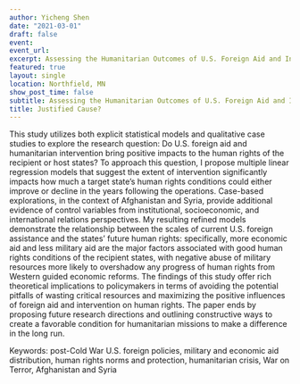 ```yaml
---
author: Yicheng Shen
date: "2021-03-01"
draft: false
event: 
event_url: 
excerpt: Assessing the Humanitarian Outcomes of U.S. Foreign Aid and Intervention Since the Cold War
featured: true
layout: single
location: Northfield, MN
show_post_time: false
subtitle: Assessing the Humanitarian Outcomes of U.S. Foreign Aid and Intervention Since the Cold War
title: Justified Cause? 
---
```


This study utilizes both explicit statistical models and qualitative case studies to explore the research question: Do U.S. foreign aid and humanitarian intervention bring positive impacts to the human rights of the recipient or host states? To approach this question, I propose multiple linear regression models that suggest the extent of intervention significantly impacts how much a target state’s human rights conditions could either improve or decline in the years following the operations. Case-based explorations, in the context of Afghanistan and Syria, provide additional evidence of control variables from institutional, socioeconomic, and international relations perspectives. My resulting refined models demonstrate the relationship between the scales of current U.S. foreign assistance and the states’ future human rights: specifically, more economic aid and less military aid are the major factors associated with good human rights conditions of the recipient states, with negative abuse of military resources more likely to overshadow any progress of human rights from Western guided economic reforms. The findings of this study offer rich theoretical implications to policymakers in terms of avoiding the potential pitfalls of wasting critical resources and maximizing the positive influences of foreign aid and intervention on human rights. The paper ends by proposing future research directions and outlining constructive ways to create a favorable condition for humanitarian missions to make a difference in the long run.

Keywords: post-Cold War U.S. foreign policies, military and economic aid distribution, human rights norms and protection, humanitarian crisis, War on Terror, Afghanistan and Syria